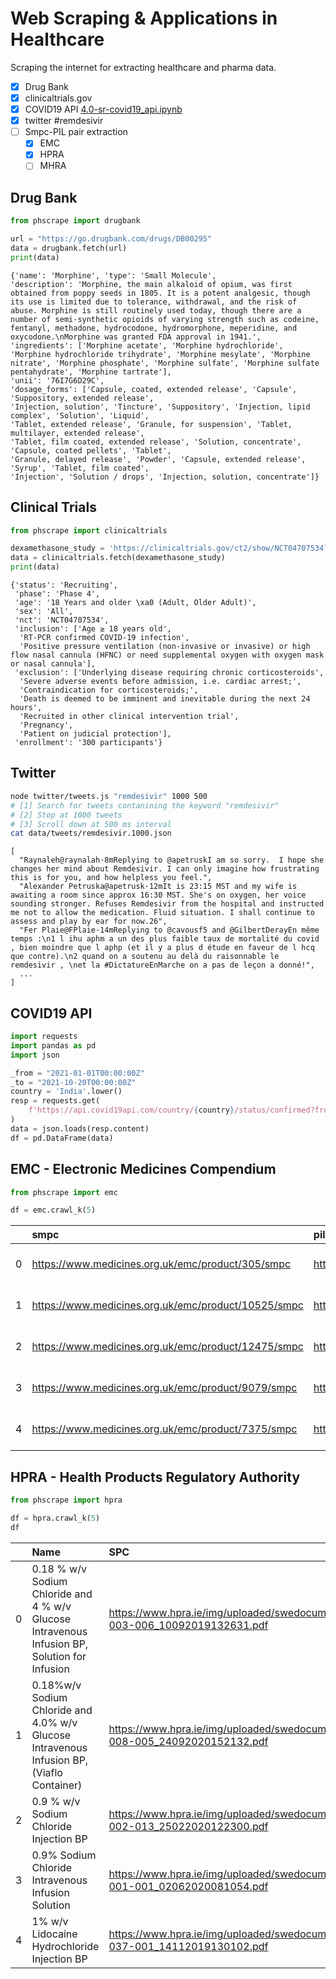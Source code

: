 # Web Scraping & Applications in Healthcare

Scraping the internet for extracting healthcare and pharma data.

- [x] Drug Bank
- [x] clinicaltrials.gov
- [x] COVID19 API [4.0-sr-covid19_api.ipynb](https://github.com/suriyadeepan/WebScraping-for-Healthcare/blob/main/notebooks/4.0-sr-covid19_api.ipynb)
- [x] twitter #remdesivir
- [ ] Smpc-PIL pair extraction
  - [x] EMC
  - [x] HPRA
  - [ ] MHRA

## Drug Bank

```python
from phscrape import drugbank

url = "https://go.drugbank.com/drugs/DB00295"
data = drugbank.fetch(url)
print(data)
```

```output
{'name': 'Morphine', 'type': 'Small Molecule', 
'description': 'Morphine, the main alkaloid of opium, was first obtained from poppy seeds in 1805. It is a potent analgesic, though its use is limited due to tolerance, withdrawal, and the risk of abuse. Morphine is still routinely used today, though there are a number of semi-synthetic opioids of varying strength such as codeine, fentanyl, methadone, hydrocodone, hydromorphone, meperidine, and oxycodone.\nMorphine was granted FDA approval in 1941.', 
'ingredients': ['Morphine acetate', 'Morphine hydrochloride', 'Morphine hydrochloride trihydrate', 'Morphine mesylate', 'Morphine nitrate', 'Morphine phosphate', 'Morphine sulfate', 'Morphine sulfate pentahydrate', 'Morphine tartrate'], 
'unii': '76I7G6D29C', 
'dosage_forms': ['Capsule, coated, extended release', 'Capsule', 'Suppository, extended release', 
'Injection, solution', 'Tincture', 'Suppository', 'Injection, lipid complex', 'Solution', 'Liquid',
'Tablet, extended release', 'Granule, for suspension', 'Tablet, multilayer, extended release',
'Tablet, film coated, extended release', 'Solution, concentrate', 'Capsule, coated pellets', 'Tablet',
'Granule, delayed release', 'Powder', 'Capsule, extended release', 'Syrup', 'Tablet, film coated',
'Injection', 'Solution / drops', 'Injection, solution, concentrate']}
```

## Clinical Trials

```python
from phscrape import clinicaltrials

dexamethasone_study = 'https://clinicaltrials.gov/ct2/show/NCT04707534?cond=covid19&draw=2&rank=1'
data = clinicaltrials.fetch(dexamethasone_study)
print(data)
```

```output
{'status': 'Recruiting',
 'phase': 'Phase 4',
 'age': '18 Years and older \xa0 (Adult, Older Adult)',
 'sex': 'All',
 'nct': 'NCT04707534',
 'inclusion': ['Age ≥ 18 years old',
  'RT-PCR confirmed COVID-19 infection',
  'Positive pressure ventilation (non-invasive or invasive) or high flow nasal cannula (HFNC) or need supplemental oxygen with oxygen mask or nasal cannula'],
 'exclusion': ['Underlying disease requiring chronic corticosteroids',
  'Severe adverse events before admission, i.e. cardiac arrest;',
  'Contraindication for corticosteroids;',
  'Death is deemed to be imminent and inevitable during the next 24 hours',
  'Recruited in other clinical intervention trial',
  'Pregnancy',
  'Patient on judicial protection'],
 'enrollment': '300 participants'}
 ```
 
## Twitter

```bash
node twitter/tweets.js "remdesivir" 1000 500
# [1] Search for tweets contanining the keyword "remdesivir"
# [2] Stop at 1000 tweets
# [3] Scroll down at 500 ms interval
cat data/tweets/remdesivir.1000.json
```

```output
[
  "Raynaleh@raynalah·8mReplying to @apetruskI am so sorry.  I hope she changes her mind about Remdesivir. I can only imagine how frustrating this is for you, and how helpless you feel.",
  "Alexander Petruska@apetrusk·12mIt is 23:15 MST and my wife is awaiting a room since approx 16:30 MST. She's on oxygen, her voice sounding stronger. Refuses Remdesivir from the hospital and instructed me not to allow the medication. Fluid situation. I shall continue to assess and play by ear for now.26",
  "Fer Plaie@FPlaie·14mReplying to @cavousf5 and @GilbertDerayEn même temps :\n1 l ihu aphm a un des plus faible taux de mortalité du covid , bien moindre que l aphp (et il y a plus d étude en faveur de l hcq que contre).\n2 quand on a soutenu au delà du raisonnable le remdesivir , \net la #DictatureEnMarche on a pas de leçon a donné!",
  ...
]
```

## COVID19 API

```python
import requests
import pandas as pd
import json

_from = "2021-01-01T00:00:00Z"
_to = "2021-10-20T00:00:00Z"
country = 'India'.lower()
resp = requests.get(
    f'https://api.covid19api.com/country/{country}/status/confirmed?from={_from}&to={_to}'
)
data = json.loads(resp.content)
df = pd.DataFrame(data)
```

## EMC - Electronic Medicines Compendium

```python
from phscrape import emc

df = emc.crawl_k(5)
```

|    | smpc                                                | pil                                                | name                                                                      | manufacturer                                      | SmpcLink                 | PilLink                                              |   uid |
|---:|:----------------------------------------------------|:---------------------------------------------------|:--------------------------------------------------------------------------|:--------------------------------------------------|:-------------------------|:-----------------------------------------------------|------:|
|  0 | https://www.medicines.org.uk/emc/product/305/smpc   | https://www.medicines.org.uk/emc/product/305/pil   | 4head Cutaneous Stick                                                     | Diomed Developments Limited                       | data/emc/smpc/305.html   | https://www.medicines.org.uk/emc/files/pil.305.pdf   |   305 |
|  1 | https://www.medicines.org.uk/emc/product/10525/smpc | https://www.medicines.org.uk/emc/product/10525/pil | Abacavir 300 mg Film-Coated Tablets                                       | Dr. Reddy's Laboratories (UK) Ltd                 | data/emc/smpc/10525.html | https://www.medicines.org.uk/emc/files/pil.10525.pdf | 10525 |
|  2 | https://www.medicines.org.uk/emc/product/12475/smpc | https://www.medicines.org.uk/emc/product/12475/pil | Abacavir 300mg Film-coated tablets                                        | Aurobindo Pharma - Milpharm Ltd.                  | data/emc/smpc/12475.html | https://www.medicines.org.uk/emc/files/pil.12475.pdf | 12475 |
|  3 | https://www.medicines.org.uk/emc/product/9079/smpc  | https://www.medicines.org.uk/emc/product/9079/pil  | Abacavir Mylan 300 mg Film-coated Tablets                                 | Mylan                                             | data/emc/smpc/9079.html  | https://www.medicines.org.uk/emc/files/pil.9079.pdf  |  9079 |
|  4 | https://www.medicines.org.uk/emc/product/7375/smpc  | https://www.medicines.org.uk/emc/product/7375/pil  | Abacavir/Lamivudine 600 mg/300 mg film-coated tablets                     | Lupin Healthcare (UK) Ltd                         | data/emc/smpc/7375.html  | https://www.medicines.org.uk/emc/files/pil.7375.pdf  |  7375 |


## HPRA - Health Products Regulatory Authority

```python
from phscrape import hpra

df = hpra.crawl_k(5)
df
```


|    | Name                                                                                          | SPC                                                                                        | PIL                                                                                                                                                     |
|---:|:----------------------------------------------------------------------------------------------|:-------------------------------------------------------------------------------------------|:--------------------------------------------------------------------------------------------------------------------------------------------------------|
|  0 | 0.18 % w/v Sodium Chloride and 4 % w/v Glucose Intravenous Infusion BP, Solution for Infusion | https://www.hpra.ie/img/uploaded/swedocuments/Licence_PA0179-003-006_10092019132631.pdf    | https://www.hpra.ie/img/uploaded/swedocuments/2201112.PA0179_003_006.3301dac4-a0ce-4656-935d-394237130d47.000001Product%20Leaflet%20Approved.180206.pdf |
|  1 | 0.18%w/v Sodium Chloride and 4.0% w/v Glucose Intravenous Infusion BP, (Viaflo Container)     | https://www.hpra.ie/img/uploaded/swedocuments/Licence_PA2299-008-005_24092020152132.pdf    | https://www.hpra.ie/img/uploaded/swedocuments/974b101b-bc8d-4cdc-baa3-4b3542835ba3.pdf                                                                  |
|  2 | 0.9 % w/v Sodium Chloride Injection BP                                                        | https://www.hpra.ie/img/uploaded/swedocuments/Licence_PA0179-002-013_25022020122300.pdf    | https://www.hpra.ie/img/uploaded/swedocuments/0dade6ce-2f83-4985-996e-ccc05506e2be.pdf                                                                  |
|  3 | 0.9% Sodium Chloride Intravenous Infusion Solution                                            | https://www.hpra.ie/img/uploaded/swedocuments/Licence_PA22859-001-001_02062020081054.pdf   | https://www.hpra.ie/img/uploaded/swedocuments/659e659f-1764-4e84-abdb-5dc62116cc29.pdf                                                                  |
|  4 | 1% w/v Lidocaine Hydrochloride Injection BP                                                   | https://www.hpra.ie/img/uploaded/swedocuments/Licence_PA0179-037-001_14112019130102.pdf    | https://www.hpra.ie/img/uploaded/swedocuments/2159164.PA0179_037_001.72651cf5-3519-41bb-a479-6ccde7d81930.000001pil1percent.150427.pdf
